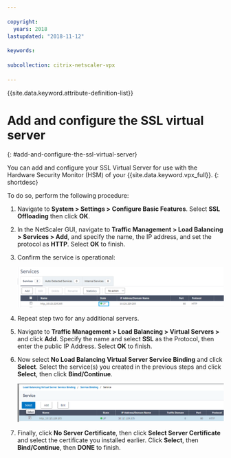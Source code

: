 ```yaml
---

copyright:
  years: 2018
lastupdated: "2018-11-12"

keywords:

subcollection: citrix-netscaler-vpx

---
```


{{site.data.keyword.attribute-definition-list}}

# Add and configure the SSL virtual server
{: #add-and-configure-the-ssl-virtual-server}

You can add and configure your SSL Virtual Server for use with the Hardware Security Monitor (HSM) of your {{site.data.keyword.vpx_full}}.
{: shortdesc}

To do so, perform the following procedure:

1. Navigate to **System > Settings > Configure Basic Features**. Select **SSL Offloading** then click **OK**.
2. In the NetScaler GUI, navigate to **Traffic Management > Load Balancing > Services > Add**, and specify the name, the IP address, and set the protocol as **HTTP**. Select **OK** to finish.
3. Confirm the service is operational:

	![Confirm service](images/15-confirm-service.png)

4. Repeat step two for any additional servers.
5. Navigate to **Traffic Management > Load Balancing > Virtual Servers >** and click **Add**. Specify the name and select **SSL** as the Protocol, then enter the public IP Address. Select **OK** to finish.
6. Now select **No Load Balancing Virtual Server Service Binding** and click **Select**. Select the service(s) you created in the previous steps and click **Select**, then click **Bind/Continue**.

	![Bind service](images/18-bind-service.png)

7. Finally, click **No Server Certificate**, then click **Select Server Certificate** and select the certificate you installed earlier. Click **Select**, then **Bind/Continue**, then **DONE** to finish.
